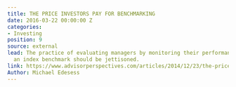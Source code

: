 ```yaml
---
title: THE PRICE INVESTORS PAY FOR BENCHMARKING
date: 2016-03-22 00:00:00 Z
categories:
- Investing
position: 9
source: external
lead: The practice of evaluating managers by monitoring their performance against
  an index benchmark should be jettisoned.
link: https://www.advisorperspectives.com/articles/2014/12/23/the-price-all-investors-pay-for-benchmarking
Author: Michael Edesess
---
```


